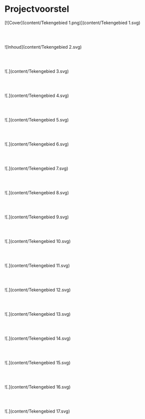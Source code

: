 # Projectvoorstel

[![Cover](content/Tekengebied 1.png)](content/Tekengebied 1.svg)

<br><br>

![Inhoud](content/Tekengebied 2.svg)

<br><br>

![.](content/Tekengebied 3.svg)

<br><br>

![.](content/Tekengebied 4.svg)

<br><br>

![.](content/Tekengebied 5.svg)

<br><br>

![.](content/Tekengebied 6.svg)

<br><br>

![.](content/Tekengebied 7.svg)

<br><br>

![.](content/Tekengebied 8.svg)

<br><br>

![.](content/Tekengebied 9.svg)

<br><br>

![.](content/Tekengebied 10.svg)

<br><br>

![.](content/Tekengebied 11.svg)

<br><br>

![.](content/Tekengebied 12.svg)

<br><br>

![.](content/Tekengebied 13.svg)

<br><br>

![.](content/Tekengebied 14.svg)

<br><br>

![.](content/Tekengebied 15.svg)

<br><br>

![.](content/Tekengebied 16.svg)

<br><br>

![.](content/Tekengebied 17.svg)